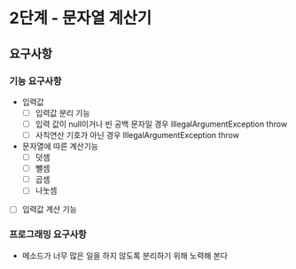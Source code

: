 # 2단계 - 문자열 계산기
  
## 요구사항

### 기능 요구사항

* 입력값
  - [ ] 입력값 분리 기능
  - [ ] 입력 값이 null이거나 빈 공백 문자일 경우 IllegalArgumentException throw
  - [ ] 사칙연산 기호가 아닌 경우 IllegalArgumentException throw
* 문자열에 따른 계산기능
  - [ ] 덧셈
  - [ ] 뺄셈
  - [ ] 곱셈
  - [ ] 나눗셈
- [ ] 입력값 계산 기능
  
### 프로그래밍 요구사항

* 메소드가 너무 많은 일을 하지 않도록 분리하기 위해 노력해 본다

